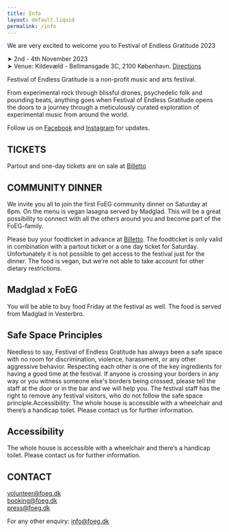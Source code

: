 ```yaml
---
title: Info
layout: default.liquid
permalink: /info
---
```


<p>We are very excited to welcome you to Festival of Endless Gratitude 2023</p>
<p>➤ 2nd - 4th November 2023<br>
➤ Venue: Kildevæld - Bellmansgade 3C, 2100 København. <a href="/assets/img/directions.jpg">Directions</a></p>
<p>Festival of Endless Gratitude is a non-profit music and arts festival.</p>
<p>From experimental rock through blissful drones, psychedelic folk and pounding beats, anything goes when Festival of Endless Gratitude opens the doors to a journey through a meticulously curated exploration of experimental music from around the world.</p>
<p>Follow us on <a href="https://www.facebook.com/endlessgratitude">Facebook</a> and <a href="https://www.instagram.com/endlessgratitude/">Instagram</a> for updates.</p>
<h2>TICKETS</h2>
<p>Partout and one-day tickets are on sale at <a href="https://billetto.dk/e/festival-of-endless-gratitude-2023-billetter-866217">Billetto</a></p>
<h2>COMMUNITY DINNER</h2>
<p>We invite you all to join the first FoEG community dinner on Saturday at 6pm. On the menu is vegan lasagna served by Madglad. This will be a great possibility to connect with all the others around you and become part of the FoEG-family.</p>

<p>Please buy your foodticket in advance at <a href="https://billetto.dk/ticket_buyer/offers/4e5095f3-ba07-41a4-a4da-cd4770ce2a46">Billetto</a>. The foodticket is only valid in combination with a partout ticket or a one day ticket for Saturday. Unfortunately it is not possible to get access to the festival just for the dinner. The food is vegan, but we’re not able to take account for other dietary restrictions.</p>

<h2>Madglad x FoEG</h2>
<p>You will be able to buy food Friday at the festival as well. The food is served from Madglad in Vesterbro.</p>
<h2>Safe Space Principles</h2> 
<p>Needless to say, Festival of Endless Gratitude has always been a safe space with no room for discrimination, violence, harassment, or any other aggressive behavior. Respecting each other is one of the key ingredients for having a good time at the festival. If anyone is crossing your borders in any way or you witness someone else's borders being crossed, please tell the staff at the door or in the bar and we will help you. The festival staff has the right to remove any festival visitors, who do not follow the safe space principle.Accessibility: The whole house is accessible with a wheelchair and there’s a handicap toilet. Please contact us for further information.</p>
<h2>Accessibility</h2>
<p>The whole house is accessible with a wheelchair and there’s a handicap toilet. Please contact us for further information.</p>
<h2>CONTACT</h2>
<p>
<a href="mailto:volunteer@foeg.dk">volunteer@foeg.dk</a>
<br><a href="mailto:booking@foeg.dk">booking@foeg.dk</a>
<br><a href="mailto:press@foeg.dk">press@foeg.dk</a></p>
<p>For any other enquiry: <a href="mailto:info@foeg.dk">info@foeg.dk</a></p>
